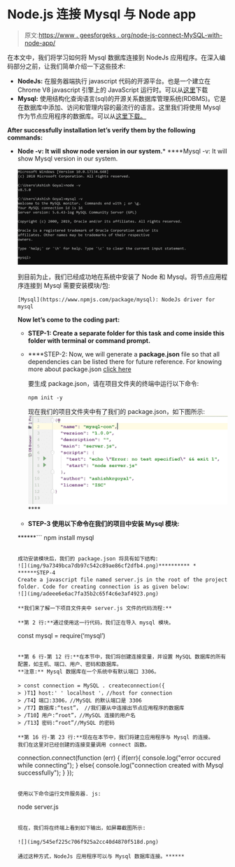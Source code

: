 # Node.js 连接 Mysql 与 Node app

> 原文:[https://www . geesforgeks . org/node-js-connect-MySQL-with-node-app/](https://www.geeksforgeeks.org/node-js-connect-mysql-with-node-app/)

在本文中，我们将学习如何将 Mysql 数据库连接到 NodeJs 应用程序。在深入编码部分之前，让我们简单介绍一下这些技术:

*   **NodeJs:** 在服务器端执行 javascript 代码的开源平台。也是一个建立在 Chrome V8 javascript 引擎上的 JavaScript 运行时。可以从[这里](https://nodejs.org/en/)下载
*   **Mysql:** 使用结构化查询语言(sql)的开源关系数据库管理系统(RDBMS)。它是在数据库中添加、访问和管理内容的最流行的语言。这里我们将使用 Mysql 作为节点应用程序的数据库。可以从[这里下载。](https://dev.mysql.com/downloads/mysql/5.6.html)

**After successfully installation let’s verify them by the following commands:**

*   **Node -v: It will show node version in our system.***   ****Mysql -v: It will show Mysql version in our system.

    ![](img/7dd74be873b52a6c6b0ce3ce4b86c340.png)

    到目前为止，我们已经成功地在系统中安装了 Node 和 Mysql。将节点应用程序连接到 Mysql 需要安装模块/包:

    ```
    [Mysql](https://www.npmjs.com/package/mysql): NodeJs driver for mysql
    ```

    **Now let’s come to the coding part:**

    *   **STEP-1:
        Create a separate folder for this task and come inside this folder with terminal or command prompt.**
    *   ****STEP-2:
        Now, we will generate a **package.json** file so that all dependencies can be listed there for future reference.
        For knowing more about package.json [click here](https://www.geeksforgeeks.org/node-js-package-json/)

        要生成 package.json，请在项目文件夹的终端中运行以下命令:

        ```
        npm init -y
        ```

        现在我们的项目文件夹中有了我们的 package.json，如下图所示:
        ![](img/13ca4f2cec6dda177a74bdf238275813.png)**** 
    *   ******STEP-3
        使用以下命令在我们的项目中安装 Mysql 模块:******

     ******```
    npm install mysql
    ```

    成功安装模块后，我们的 package.json 将具有如下结构:
    ![](img/9a7349bca7db97c542c89ae86cf2dfb4.png)********** *   ******STEP-4
    Create a javascript file named server.js in the root of the project folder. Code for creating connection is as given below:
    ![](img/adeee6e6ac7fa35b2c65f4c6e3af4923.png)

    **我们来了解一下项目文件夹中 server.js 文件的代码流程:** 

    **第 2 行:**通过使用这一行代码，我们正在导入 mysql 模块。

    ```
    const mysql = require(‘mysql’)
    ```

    **第 6 行-第 12 行:**在本节中，我们将创建连接变量，并设置 MySQL 数据库的所有配置，如主机、端口、用户、密码和数据库。
    **注意:** Mysql 数据库在一个系统中有默认端口 3306。

    > const connection = MySQL . createconnection({
    > )T1】host:' ' localhost '，//host for connection
    > /T4】端口:3306，//MySQL 的默认端口是 3306
    > /T7】数据库:“test”， //我们要从中连接出节点应用程序的数据库
    > /T10】用户:“root”，//MySQL 连接的用户名
    > /T13】密码:“root”//MySQL 的密码

    **第 16 行-第 23 行:**现在在本节中，我们将建立应用程序与 Mysql 的连接。
    我们在这里对已经创建的连接变量调用 connect 函数。

    ```
    connection.connect(function (err) {
       if(err){
           console.log("error occured while connecting");
       }
       else{
           console.log("connection created with Mysql successfully");
       }
    });
    ```

    使用以下命令运行文件服务器. js:

    ```
    node server.js
    ```

    现在，我们将在终端上看到如下输出，如屏幕截图所示:

    ![](img/545ef225c706f925a2cc40d4870f518d.png)

    通过这种方式，NodeJs 应用程序可以与 Mysql 数据库连接。******